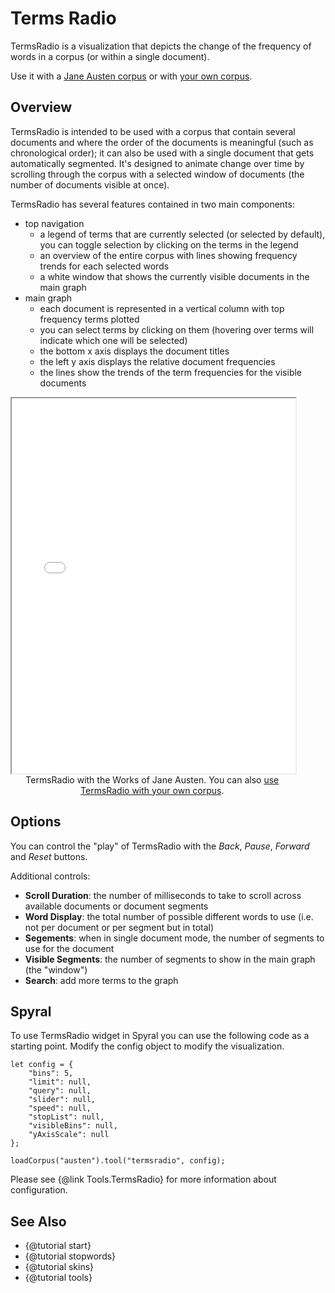 # Terms Radio

TermsRadio is a visualization that depicts the change of the frequency of words in a corpus (or within a single document). 

Use it with a [Jane Austen corpus](../?view=TermsRadio&corpus=austen) or with [your own corpus](../?view=TermsRadio).

## Overview

TermsRadio is intended to be used with a corpus that contain several documents and where the order of the documents is 
meaningful (such as chronological order); it can also be used with a single document that gets automatically segmented. 
It's designed to animate change over time by scrolling through the corpus with a selected window of documents (the 
number of documents visible at once).

TermsRadio has several features contained in two main components:

* top navigation
	* a legend of terms that are currently selected (or selected by default), you can toggle selection by clicking on the terms in the legend
	* an overview of the entire corpus with lines showing frequency trends for each selected words
	* a white window that shows the currently visible documents in the main graph
* main graph
	* each document is represented in a vertical column with top frequency terms plotted
	* you can select terms by clicking on them (hovering over terms will indicate which one will be selected)
	* the bottom x axis displays the document titles
	* the left y axis displays the relative document frequencies
	* the lines show the trends of the term frequencies for the visible documents

<iframe src="../tool/TermsRadio/?corpus=austen&subtitle=The+Works+of+Jane+Austen" style="width: 90%; height: 600px;"></iframe>
<div style="width: 90%; text-align: center; margin-bottom: 1em;">TermsRadio with the Works of Jane Austen. You can also <a href="../?view=TermsRadio" target="_blank">use TermsRadio with your own corpus</a>.</div>

## Options

You can control the "play" of TermsRadio with the _Back_, _Pause_, _Forward_ and _Reset_ buttons.

Additional controls:

* **Scroll Duration**: the number of milliseconds to take to scroll across available documents or document segments
* **Word Display**: the total number of possible different words to use (i.e. not per document or per segment but in total)
* **Segements**: when in single document mode, the number of segments to use for the document
* **Visible Segments**: the number of segments to show in the main graph (the "window")
* **Search**: add more terms to the graph

## Spyral

To use TermsRadio widget in Spyral you can use the following code as a starting point. Modify the config object to 
modify the visualization.

```
let config = {
	"bins": 5,
	"limit": null,
	"query": null,
	"slider": null,
	"speed": null,
	"stopList": null,
	"visibleBins": null,
	"yAxisScale": null
}; 

loadCorpus("austen").tool("termsradio", config);
```

Please see {@link Tools.TermsRadio} for more information about configuration.

## See Also

- {@tutorial start}
- {@tutorial stopwords}
- {@tutorial skins}
- {@tutorial tools}
